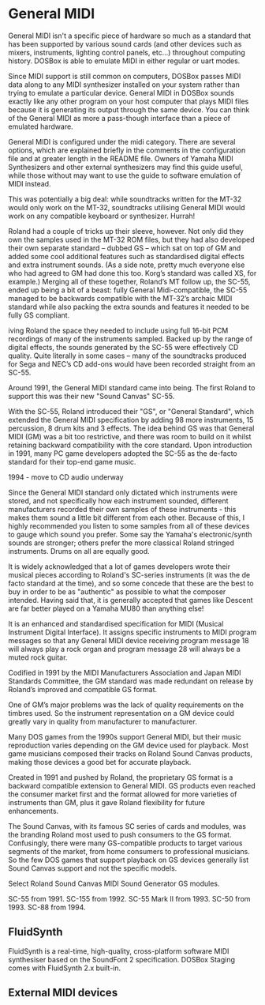 # General MIDI

General MIDI isn't a specific piece of hardware so much as a standard that has
been supported by various sound cards (and other devices such as mixers,
instruments, lighting control panels, etc...) throughout computing history.
DOSBox is able to emulate MIDI in either regular or uart modes.

Since MIDI support is still common on computers, DOSBox passes MIDI data along
to any MIDI synthesizer installed on your system rather than trying to emulate
a particular device. General MIDI in DOSBox sounds exactly like any other
program on your host computer that plays MIDI files because it is generating
its output through the same device. You can think of the General MIDI as more
a pass-though interface than a piece of emulated hardware.

General MIDI is configured under the midi category. There are several options,
which are explained briefly in the comments in the configuration file and at
greater length in the README file. Owners of Yamaha MIDI Synthesizers and
other external synthesizers may find this guide useful, while those without
may want to use the guide to software emulation of MIDI instead.



This was potentially a big deal: while soundtracks written for the MT-32 would only work on the MT-32, soundtracks utilising General MIDI would work on any compatible keyboard or synthesizer. Hurrah!

Roland had a couple of tricks up their sleeve, however. Not only did they own the samples used in the MT-32 ROM files, but they had also developed their own separate standard – dubbed GS – which sat on top of GM and added some cool additional features such as standardised digital effects and extra instrument sounds. (As a side note, pretty much everyone else who had agreed to GM had done this too. Korg’s standard was called XS, for example.) Merging all of these together, Roland’s MT follow up, the SC-55, ended up being a bit of a beast: fully General Midi-compatible, the SC-55 managed to be backwards compatible with the MT-32’s archaic MIDI standard while also packing the extra sounds and features it needed to be fully GS compliant.

iving Roland the space they needed to include using full 16-bit PCM recordings of many of the instruments sampled. Backed up by the range of digital effects, the sounds generated by the SC-55 were effectively CD quality. Quite literally in some cases – many of the soundtracks produced for Sega and NEC’s CD add-ons would have been recorded straight from an SC-55.



Around 1991, the General MIDI standard came into being. The first Roland to support this was their new "Sound Canvas" SC-55.

With the SC-55, Roland introduced their "GS", or "General Standard", which extended the General MIDI specification by adding 98 more instruments, 15 percussion, 8 drum kits and 3 effects. The idea behind GS was that General MIDI (GM) was a bit too restrictive, and there was room to build on it whilst retaining backward compatibility with the core standard. Upon introduction in 1991, many PC game developers adopted the SC-55 as the de-facto standard for their top-end game music.


1994 - move to CD audio underway


Since the General MIDI standard only dictated which instruments were stored, and not specifically how each instrument sounded, different manufacturers recorded their own samples of these instruments - this makes them sound a little bit different from each other. Because of this, I highly recommended you listen to some samples from all of these devices to gauge which sound you prefer. Some say the Yamaha's electronic/synth sounds are stronger; others prefer the more classical Roland stringed instruments. Drums on all are equally good.

It is widely acknowledged that a lot of games developers wrote their musical pieces according to Roland's SC-series instruments (it was the de facto standard at the time), and so some concede that these are the best to buy in order to be as "authentic" as possible to what the composer intended. Having said that, it is generally accepted that games like Descent are far better played on a Yamaha MU80 than anything else!


It is an enhanced and standardised specification for MIDI (Musical Instrument Digital Interface). It assigns specific instruments to MIDI program messages so that any General MIDI device receiving program message 18 will always play a rock organ and program message 28 will always be a muted rock guitar.

Codified in 1991 by the MIDI Manufacturers Association and Japan MIDI Standards Committee, the GM standard was made redundant on release by Roland’s improved and compatible GS format.

One of GM’s major problems was the lack of quality requirements on the timbres used. So the instrument representation on a GM device could greatly vary in quality from manufacturer to manufacturer.

Many DOS games from the 1990s support General MIDI, but their music reproduction varies depending on the GM device used for playback. Most game musicians composed their tracks on Roland Sound Canvas products, making those devices a good bet for accurate playback.




Created in 1991 and pushed by Roland, the proprietary GS format is a backward compatible extension to General MIDI. GS products even reached the consumer market first and the format allowed for more varieties of instruments than GM, plus it gave Roland flexibility for future enhancements.

The Sound Canvas, with its famous SC series of cards and modules, was the branding Roland most used to push consumers to the GS format. Confusingly, there were many GS-compatible products to target various segments of the market, from home consumers to professional musicians. So the few DOS games that support playback on GS devices generally list Sound Canvas support and not the specific models.

Select Roland Sound Canvas MIDI Sound Generator GS modules.

SC-55 from 1991.
SC-155 from 1992.
SC-55 Mark II from 1993.
SC-50 from 1993.
SC-88 from 1994.


## FluidSynth

FluidSynth is a real-time, high-quality, cross-platform software MIDI synthesiser based on the SoundFont 2 specification. DOSBox Staging comes with FluidSynth 2.x built-in.


## External MIDI devices



